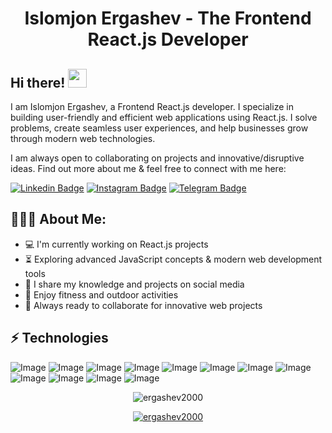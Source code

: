 <h1 align="center">Islomjon Ergashev - The Frontend React.js Developer</h1>

## Hi there! <img src="https://raw.githubusercontent.com/aemmadi/aemmadi/master/wave.gif" width="30px">

I am Islomjon Ergashev, a Frontend React.js developer. I specialize in building user-friendly and efficient web applications using React.js. I solve problems, create seamless user experiences, and help businesses grow through modern web technologies. </br>

I am always open to collaborating on projects and innovative/disruptive ideas. Find out more about me & feel free to connect with me here:

[![Linkedin Badge](https://img.shields.io/badge/-islomjon_ergashev-blue?style=flat-square&logo=Linkedin&logoColor=white&link=https://www.linkedin.com/in/islomjon-ergashev/)](https://www.linkedin.com/in/islomjon-ergashev/)
[![Instagram Badge](https://img.shields.io/badge/-@islomjon_ergashev_-D7008A?style=flat-square&labelColor=D7008A&logo=Instagram&logoColor=white&link=https://www.instagram.com/islomjon_ergashev_/)](https://www.instagram.com/islomjon_ergashev_/)
[![Telegram Badge](https://img.shields.io/badge/@islomjon_ergashev-2CA5E0?style=flat-square&logo=telegram&logoColor=white&link=https://t.me/islomjon5747)](https://t.me/islomjon5747)

<h2 align="left">👨🏻‍💻 About Me:</h2>

- :computer: I'm currently working on React.js projects
- :hourglass_flowing_sand: Exploring advanced JavaScript concepts & modern web development tools
- :triangular_flag_on_post: I share my knowledge and projects on social media
- :muscle: Enjoy fitness and outdoor activities
- :rocket: Always ready to collaborate for innovative web projects

## ⚡ Technologies

![Image](https://img.shields.io/badge/React-20232A?style=for-the-badge&logo=react&logoColor=61DAFB)
![Image](https://img.shields.io/badge/JavaScript-323330?style=for-the-badge&logo=javascript&logoColor=F7DF1E)
![Image](https://img.shields.io/badge/TypeScript-007ACC?style=for-the-badge&logo=typescript&logoColor=white)
![Image](https://img.shields.io/badge/HTML5-E34F26?style=for-the-badge&logo=html5&logoColor=white)
![Image](https://img.shields.io/badge/CSS3-1572B6?style=for-the-badge&logo=css3&logoColor=white)
![Image](https://img.shields.io/badge/Tailwind_CSS-38B2AC?style=for-the-badge&logo=tailwind-css&logoColor=white)
![Image](https://img.shields.io/badge/Bootstrap-563D7C?style=for-the-badge&logo=bootstrap&logoColor=white)
![Image](https://img.shields.io/badge/Redux-764ABC?style=for-the-badge&logo=redux&logoColor=white)
![Image](https://img.shields.io/badge/Figma-F24E1E?style=for-the-badge&logo=figma&logoColor=white)
![Image](https://img.shields.io/badge/Git-F05032?style=for-the-badge&logo=git&logoColor=white)
![Image](https://img.shields.io/badge/GitHub-181717?style=for-the-badge&logo=github&logoColor=white)
![Image](https://img.shields.io/badge/Docker-2CA5E0?style=for-the-badge&logo=docker&logoColor=white)

<p align="center"> <img src="https://github-readme-stats.vercel.app/api?username=ergashev2000&show_icons=true&theme=gotham" alt="ergashev2000" />

<p align="center"> <a href="https://github.com/ryo-ma/github-profile-trophy"><img src="https://github-profile-trophy.vercel.app/?username=ergashev2000&theme=onestar&row=1&margin-w=15&margin-h=15&no-bg=true" alt="ergashev2000" /></a> </p>
